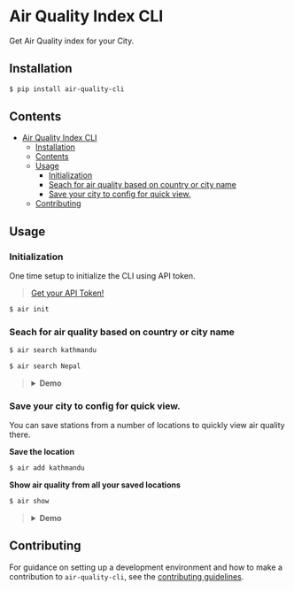 # Air Quality Index CLI

Get Air Quality index for your City.

## Installation

```bash
$ pip install air-quality-cli
```

## Contents
- [Air Quality Index CLI](#air-quality-index-cli)
  - [Installation](#installation)
  - [Contents](#contents)
  - [Usage](#usage)
    - [Initialization](#initialization)
    - [Seach for air quality based on country or city name](#seach-for-air-quality-based-on-country-or-city-name)
    - [Save your city to config for quick view.](#save-your-city-to-config-for-quick-view)
  - [Contributing](#contributing)
## Usage
### Initialization
One time setup to initialize the CLI using API token.

> [Get your API Token!](https://aqicn.org/data-platform/token/#/)

```bash
$ air init
```

### Seach for air quality based on country or city name

```bash
$ air search kathmandu
```

```bash
$ air search Nepal
```

> <details><summary><strong>Demo</strong></summary>
> <img src = "https://i.imgur.com/KtEEfRV.gif" width="700" alt="demo of air quality cli search" />

</details>

### Save your city to config for quick view.

You can save stations from a number of locations to quickly view air quality there.

**Save the location**

```bash
$ air add kathmandu
```

**Show air quality from all your saved locations**

```bash
$ air show
```

> <details><summary><strong>Demo</strong></summary>
> <img src = "https://i.imgur.com/1C4tCDM.gif" width="700" alt="demo of air quality cli | add and show" />

## Contributing

For guidance on setting up a development environment and how to make a contribution to `air-quality-cli`, see the [contributing guidelines](https://github.com/yankeexe/air-quality-cli/blob/master/CONTRIBUTING.md).
